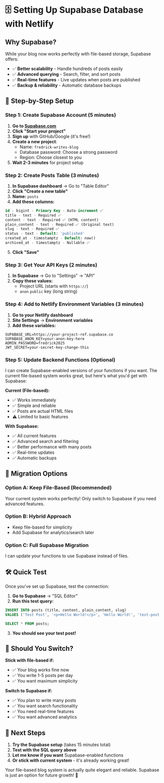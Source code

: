 # 🗄️ Setting Up Supabase Database with Netlify

## Why Supabase?

While your blog now works perfectly with file-based storage, Supabase offers:
- ✅ **Better scalability** - Handle hundreds of posts easily
- ✅ **Advanced querying** - Search, filter, and sort posts
- ✅ **Real-time features** - Live updates when posts are published
- ✅ **Backup & reliability** - Automatic database backups

## 🚀 Step-by-Step Setup

### Step 1: Create Supabase Account (5 minutes)

1. **Go to [Supabase.com](https://supabase.com)**
2. **Click "Start your project"**
3. **Sign up** with GitHub/Google (it's free!)
4. **Create a new project**:
   - Name: `fredrick-writes-blog`
   - Database password: Choose a strong password
   - Region: Choose closest to you
5. **Wait 2-3 minutes** for project setup

### Step 2: Create Posts Table (3 minutes)

1. **In Supabase dashboard** → Go to "Table Editor"
2. **Click "Create a new table"**
3. **Name:** `posts`
4. **Add these columns:**

```sql
id - bigint - Primary Key - Auto-increment ✅
title - text - Required ✅
content - text - Required ✅ (HTML content)
plain_content - text - Required ✅ (Original text)
slug - text - Required ✅
status - text - Default: 'published'
created_at - timestamptz - Default: now()
archived_at - timestamptz - Nullable ✅
```

5. **Click "Save"**

### Step 3: Get Your API Keys (2 minutes)

1. **In Supabase** → Go to "Settings" → "API"
2. **Copy these values:**
   - Project URL (starts with `https://`)
   - `anon` `public` key (long string)

### Step 4: Add to Netlify Environment Variables (3 minutes)

1. **Go to your Netlify dashboard**
2. **Site Settings** → **Environment variables**
3. **Add these variables:**

```
SUPABASE_URL=https://your-project-ref.supabase.co
SUPABASE_ANON_KEY=your-anon-key-here
ADMIN_PASSWORD=fredrick2025
JWT_SECRET=your-secret-key-change-this
```

### Step 5: Update Backend Functions (Optional)

I can create Supabase-enabled versions of your functions if you want. The current file-based system works great, but here's what you'd get with Supabase:

**Current (File-based):**
- ✅ Works immediately
- ✅ Simple and reliable  
- ✅ Posts are actual HTML files
- ⚠️ Limited to basic features

**With Supabase:**
- ✅ All current features
- ✅ Advanced search and filtering
- ✅ Better performance with many posts
- ✅ Real-time updates
- ✅ Automatic backups

## 🔄 Migration Options

### Option A: Keep File-Based (Recommended)
Your current system works perfectly! Only switch to Supabase if you need advanced features.

### Option B: Hybrid Approach
- Keep file-based for simplicity
- Add Supabase for analytics/search later

### Option C: Full Supabase Migration
I can update your functions to use Supabase instead of files.

## 🛠️ Quick Test

Once you've set up Supabase, test the connection:

1. **Go to Supabase** → "SQL Editor"
2. **Run this test query:**

```sql
INSERT INTO posts (title, content, plain_content, slug) 
VALUES ('Test Post', '<p>Hello World!</p>', 'Hello World!', 'test-post');

SELECT * FROM posts;
```

3. **You should see your test post!**

## 🤔 Should You Switch?

**Stick with file-based if:**
- ✅ Your blog works fine now
- ✅ You write 1-5 posts per day
- ✅ You want maximum simplicity

**Switch to Supabase if:**
- ✅ You plan to write many posts
- ✅ You want search functionality
- ✅ You need real-time features
- ✅ You want advanced analytics

## 🚀 Next Steps

1. **Try the Supabase setup** (takes 15 minutes total)
2. **Test with the SQL query above**
3. **Let me know if you want** Supabase-enabled functions
4. **Or stick with current system** - it's already working great!

Your file-based blog system is actually quite elegant and reliable. Supabase is just an option for future growth! 🎉
